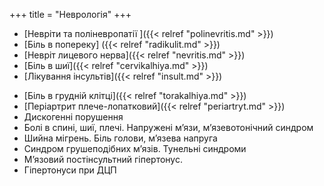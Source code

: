 +++
title = "Неврологія"
+++

- [Невріти та поліневропатії ]({{< relref "polinevritis.md" >}})
- [Біль в попереку] ({{< relref "radikulit.md" >}})
- [Невріт лицевого нерва]({{< relref "nevritis.md" >}})
- [Біль в шиї]({{< relref "cervikalhiya.md" >}})
- [Лікування інсультів]({{< relref "insult.md" >}})
<!--more-->
- [Біль в грудній клітці]({{< relref "torakalhiya.md" >}})
- [Періартрит плече-лопатковий]({{< relref "periartryt.md" >}})
- Дискогенні порушення
- Болі в спині, шиї, плечі. Напружені м’язи, м’язевотонічний синдром
- Шийна мігрень. Біль голови, м’язева напруга
- Синдром грушеподібних м’язів. Тунельні синдроми
- М’язовий постінсультний гіпертонус. 
- Гіпертонуси при ДЦП
